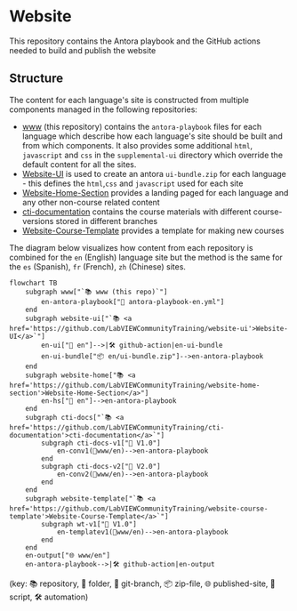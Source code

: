 # Website
This repository contains the Antora playbook and the GitHub actions needed to build and publish the website

## Structure

The content for each language's site is constructed from multiple components managed in the following repositories:

* [www](#Website) (this repository) contains the `antora-playbook` files for each language which describe how each language's site should be built and from which components. It also provides some additional `html`, `javascript` and `css` in the `supplemental-ui` directory which override the default content for all the sites.
* [Website-UI](https://github.com/LabVIEWCommunityTraining/website-ui) is used to create an antora `ui-bundle.zip` for each language - this defines the `html`,`css` and `javascript` used for each site
* [Website-Home-Section](https://github.com/LabVIEWCommunityTraining/website-home-section) provides a landing paged for each language and any other non-course related content
* [cti-documentation](https://github.com/LabVIEWCommunityTraining/cti-documentation) contains the course materials with different course-versions stored in different branches
* [Website-Course-Template](https://github.com/LabVIEWCommunityTraining/Website-Course-Template) provides a template for making new courses

The diagram below visualizes how content from each repository is combined for the `en` (English) language site but the method is the same for the `es` (Spanish), `fr` (French), `zh` (Chinese) sites.

```mermaid
flowchart TB
    subgraph www["`📚 www (this repo)`"]
        en-antora-playbook["📜 antora-playbook-en.yml"]
    end
    subgraph website-ui["`📚 <a href='https://github.com/LabVIEWCommunityTraining/website-ui'>Website-UI</a>`"]
        en-ui["📂 en"]-->|🛠️ github-action|en-ui-bundle
        en-ui-bundle["📦 en/ui-bundle.zip"]-->en-antora-playbook
    end
    subgraph website-home["📚 <a href='https://github.com/LabVIEWCommunityTraining/website-home-section'>Website-Home-Section</a>"]
        en-hs["📂 en"]-->en-antora-playbook
    end
    subgraph cti-docs["`📚 <a href='https://github.com/LabVIEWCommunityTraining/cti-documentation'>cti-documentation</a>`"]
        subgraph cti-docs-v1["🌿 V1.0"]
            en-conv1(📂www/en)-->en-antora-playbook
        end
        subgraph cti-docs-v2["🌿 V2.0"]
            en-conv2(📂www/en)-->en-antora-playbook
        end
    end
    subgraph website-template["`📚 <a href='https://github.com/LabVIEWCommunityTraining/website-course-template'>Website-Course-Template</a>`"]
        subgraph wt-v1["🌿 V1.0"]
            en-templatev1(📂www/en)-->en-antora-playbook
        end
    end
    en-output["🌐 www/en"]
    en-antora-playbook-->|🛠️ github-action|en-output
```

(key: 📚 repository, 📂 folder, 🌿 git-branch, 📦 zip-file, 🌐 published-site, 📜 script, 🛠️ automation)
